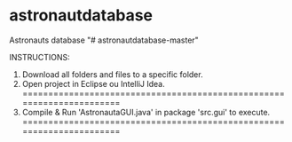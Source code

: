 # astronautdatabase
Astronauts database
"# astronautdatabase-master" 

INSTRUCTIONS:

1. Download all folders and files to a specific folder.
2. Open project in Eclipse ou IntelliJ Idea.
======================================================================
3. Compile & Run 'AstronautaGUI.java' in package 'src.gui' to execute.
======================================================================
